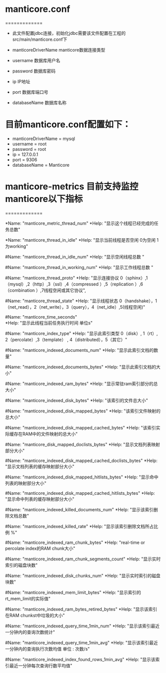 # manticore.conf 
=============

*  此文件配置jdbc连接，初始化jdbc需要该文件配置在工程的src/main/manticore.conf下

*  manticoreDriverName   manticore数据连接类型
*  username              数据库用户名                                    
*  password              数据库密码   
*  ip                    IP地址
*  port                  数据库端口号
*  databaseName          数据库名称

# 目前manticore.conf配置如下：

*   manticoreDriverName = mysql
*   username = root
*   password = root
*   ip = 127.0.0.1
*   port = 9306
*   databaseName = Manticore

# manticore-metrics 目前支持监控manticore以下指标
=============


*Name: "manticore_metric_thread_num"
*Help: "显示这个线程已经完成的任务总数"

*Name: "manticore_thread_in_idle"
*Help: "显示当前线程是否空闲 0为空闲 1为working"

#Name: "manticore_thread_in_idle_num"
*Help: "显示空闲线程总数 "

#Name: "manticore_thread_in_working_num"
*Help: "显示工作线程总数 "

#Name: "manticore_thread_proto"
*Help: "显示连接协议 0（sphinx）,1（mysql）,2（http）,3（ssl）,4（compressed ）,5（replication ）,6（combination ）,7线程空闲或其它协议",

#Name: "manticore_thread_state"
*Help: "显示线程状态 0（handshake），1（net_read），2（net_write），3（query），4（net_idle）,5(线程空闲)"

#Name: "manticore_time_seconds"   
*Help: "显示此线程当前任务执行时间 单位s"

#Name: "manticore_index_type"
*Help: "显示此索引类型 0（disk）, 1（rt）, 2（percolate）,3（template） ,  4（distributed），5（其它）"

#Name: "manticore_indexed_documents_num"
*Help: "显示此索引文档的数量"

#Name: "manticore_indexed_documents_bytes"
*Help: "显示此索引文档的大小"

#Name: "manticore_indexed_ram_bytes"
*Help: "显示常驻ram索引部分的总大小"

#Name: "manticore_indexed_disk_bytes"
*Help: "该索引的文件总大小"

#Name: "manticore_indexed_disk_mapped_bytes"
*Help: "该索引文件映射的总大小"

#Name: "manticore_indexed_disk_mapped_cached_bytes"
*Help: "该索引实际缓存在RAM中的文件映射的总大小"

#Name: "manticore_disk_mapped_doclists_bytes"
*Help: "显示文档列表映射部分大小"

#Name: "manticore_indexed_disk_mapped_cached_doclists_bytes"
*Help: "显示文档列表的缓存映射部分大小"

#Name: "manticore_indexed_disk_mapped_hitlists_bytes"
*Help: "显示命中列表的映射部分大小"

#Name: "manticore_indexed_disk_mapped_cached_hitlists_bytes"
*Help: "显示命中列表的缓存映射部分大小"

#Name: "manticore_indexed_killed_documents_num"
*Help: "显示该索引删除文档总数"

#Name: "manticore_indexed_killed_rate"
*Help: "显示该索引删除文档所占比例   %"

#Name: "manticore_indexed_ram_chunk_bytes"
*Help: "real-time or percolate index的RAM chunk大小"

#Name: "manticore_indexed_ram_chunk_segments_count"
*Help: "显示实时索引的磁盘块数"

#Name: "manticore_indexed_disk_chunks_num"
*Help: "显示实时索引的磁盘块数"

#Name: "manticore_indexed_mem_limit_bytes"
*Help: "显示索引的rt_mem_limit的实际值"

#Name: "manticore_indexed_ram_bytes_retired_bytes"
*Help: "显示该索引在RAM chunkst中垃圾的大小"

#Name: "manticore_indexed_query_time_1min_num"
*Help: "显示该索引最近一分钟内的查询次数统计"

#Name: "manticore_indexed_query_time_1min_avg"
*Help: "显示该索引最近一分钟内的查询执行次数均值 单位 : 次数/s"

#Name: "manticore_indexed_index_found_rows_1min_avg"
*Help: "显示该索引最近一分钟每次查询行数平均值"


